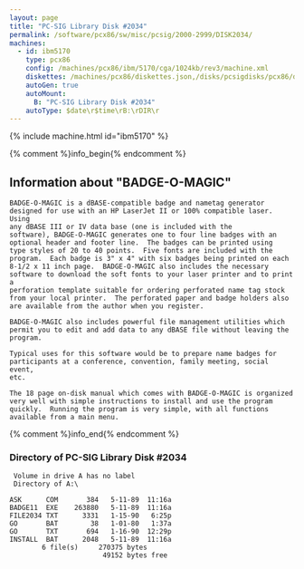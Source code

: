 ```yaml
---
layout: page
title: "PC-SIG Library Disk #2034"
permalink: /software/pcx86/sw/misc/pcsig/2000-2999/DISK2034/
machines:
  - id: ibm5170
    type: pcx86
    config: /machines/pcx86/ibm/5170/cga/1024kb/rev3/machine.xml
    diskettes: /machines/pcx86/diskettes.json,/disks/pcsigdisks/pcx86/diskettes.json
    autoGen: true
    autoMount:
      B: "PC-SIG Library Disk #2034"
    autoType: $date\r$time\rB:\rDIR\r
---
```


{% include machine.html id="ibm5170" %}

{% comment %}info_begin{% endcomment %}

## Information about "BADGE-O-MAGIC"

    BADGE-O-MAGIC is a dBASE-compatible badge and nametag generator
    designed for use with an HP LaserJet II or 100% compatible laser. Using
    any dBASE III or IV data base (one is included with the
    software), BADGE-O-MAGIC generates one to four line badges with an
    optional header and footer line.  The badges can be printed using
    type styles of 20 to 40 points.  Five fonts are included with the
    program.  Each badge is 3" x 4" with six badges being printed on each
    8-1/2 x 11 inch page.  BADGE-O-MAGIC also includes the necessary
    software to download the soft fonts to your laser printer and to print a
    perforation template suitable for ordering perforated name tag stock
    from your local printer.  The perforated paper and badge holders also
    are available from the author when you register.
    
    BADGE-O-MAGIC also includes powerful file management utilities which
    permit you to edit and add data to any dBASE file without leaving the
    program.
    
    Typical uses for this software would be to prepare name badges for
    participants at a conference, convention, family meeting, social event,
    etc.
    
    The 18 page on-disk manual which comes with BADGE-O-MAGIC is organized
    very well with simple instructions to install and use the program
    quickly.  Running the program is very simple, with all functions
    available from a main menu.
{% comment %}info_end{% endcomment %}


### Directory of PC-SIG Library Disk #2034

     Volume in drive A has no label
     Directory of A:\

    ASK      COM       384   5-11-89  11:16a
    BADGE11  EXE    263880   5-11-89  11:16a
    FILE2034 TXT      3331   1-15-90   6:25p
    GO       BAT        38   1-01-80   1:37a
    GO       TXT       694   1-16-90  12:29p
    INSTALL  BAT      2048   5-11-89  11:16a
            6 file(s)     270375 bytes
                           49152 bytes free
